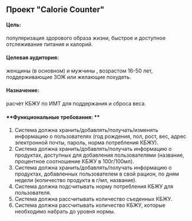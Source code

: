 ## Проект "Calorie Counter"
  #### **Цель:** 
  популяризация здорового образа жизни, быстрое и доступное отслеживание питания и калорий.
  #### **Целевая аудитория:** 
  женщины (в основном) и мужчины , возрастом 16-50 лет, поддерживающие ЗОЖ или желающие похудеть. 
  #### **Назначение:** 
  расчѐт КБЖУ по ИМТ для поддержания и сброса веса.
  #### **Функциональные требования: ** 
1. Система должна хранить/добавлять/получать/изменять 
информацию о пользователях (год рождения, пол, рост, вес, 
адрес электронной почты, пароль, норма потребления КБЖУ). 
2. Система должна хранить/добавлять/получать информацию о 
продуктах, доступных для добавления пользователями 
(название, процентное соотношение КБЖУ в 100г/100мл). 
3. Система должна хранить/добавлять/получать информацию о 
продуктах, добавленных пользователем в свой рацион, по дням 
недели (количество продукта в г/мл, название). 
4. Система должна подсчитывать норму потребления КБЖУ для 
пользователя. 
5. Система должна рассчитывать количество съеденных КБЖУ. 
6. Система должна рассчитывать количество КБЖУ, которые 
необходимо набрать до уровня нормы. 
